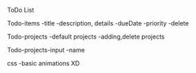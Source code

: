 ToDo List

Todo-items
-title
-description, details
-dueDate
-priority
-delete

Todo-projects
-default projects
-adding,delete projects

Todo-projects-input
-name


css
-basic animations XD
